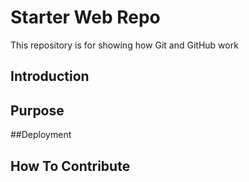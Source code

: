 # Starter Web Repo

This repository is for showing how Git and GitHub work

## Introduction

## Purpose

##Deployment

## How To Contribute